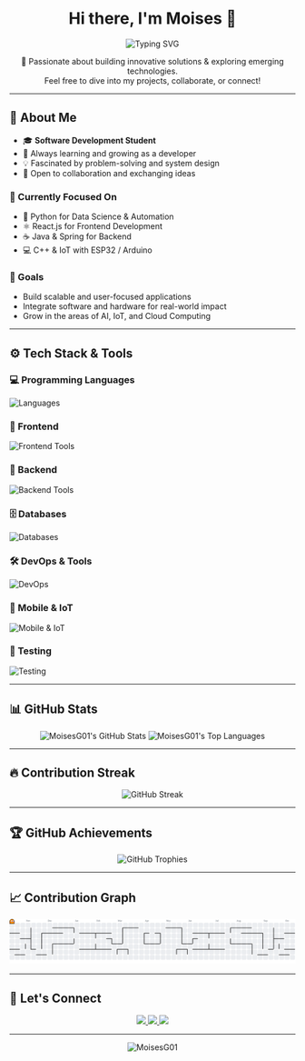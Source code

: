 <h1 align="center">Hi there, I'm Moises 👋</h1>

<div align="center">
  <img src="https://readme-typing-svg.herokuapp.com?font=Fira+Code&pause=1000&color=36BCF7&center=true&vCenter=true&width=435&lines=Software+Development+Student;Full+Stack+Developer;Always+Learning+New+Things;Tech+Enthusiast" alt="Typing SVG" />
</div>

<p align="center">
  🚀 Passionate about building innovative solutions & exploring emerging technologies.  
  <br/>Feel free to dive into my projects, collaborate, or connect!
</p>

---

## 🧠 About Me

- 🎓 **Software Development Student**  
- 🌱 Always learning and growing as a developer  
- 💡 Fascinated by problem-solving and system design  
- 💬 Open to collaboration and exchanging ideas  

### 💼 Currently Focused On
- 🐍 Python for Data Science & Automation  
- ⚛️ React.js for Frontend Development  
- ☕ Java & Spring for Backend  
- 💻 C++ & IoT with ESP32 / Arduino

### 🎯 Goals
- Build scalable and user-focused applications  
- Integrate software and hardware for real-world impact  
- Grow in the areas of AI, IoT, and Cloud Computing

---

## ⚙️ Tech Stack & Tools

### 💻 Programming Languages
<p>
  <img src="https://skillicons.dev/icons?i=python,java,cpp,c,javascript,typescript,kotlin" alt="Languages"/>
</p>

### 🎨 Frontend
<p>
  <img src="https://skillicons.dev/icons?i=react,html,css,bootstrap,tailwind,figma" alt="Frontend Tools"/>
</p>

### 🔧 Backend
<p>
  <img src="https://skillicons.dev/icons?i=nodejs,express,spring" alt="Backend Tools"/>
</p>

### 🗄️ Databases
<p>
  <img src="https://skillicons.dev/icons?i=mongodb,mysql,postgresql,sqlite,redis" alt="Databases"/>
</p>

### 🛠️ DevOps & Tools
<p>
  <img src="https://skillicons.dev/icons?i=docker,aws,git,postman,grafana,elasticsearch" alt="DevOps"/>
</p>

### 📱 Mobile & IoT
<p>
  <img src="https://skillicons.dev/icons?i=android,arduino" alt="Mobile & IoT"/>
</p>

### 🧪 Testing
<p>
  <img src="https://skillicons.dev/icons?i=jest" alt="Testing"/>
</p>

---

## 📊 GitHub Stats

<div align="center">
  <img width="400em" src="https://github-readme-stats-sigma-five.vercel.app/api?username=MoisesG01&theme=tokyonight&show_icons=true&count_private=true&hide_border=true" alt="MoisesG01's GitHub Stats"/>
  <img width="350em" src="https://github-readme-stats-sigma-five.vercel.app/api/top-langs/?username=MoisesG01&layout=compact&theme=tokyonight&count_private=true&hide_border=true" alt="MoisesG01's Top Languages"/>
</div>

---

## 🔥 Contribution Streak

<p align="center">
  <img src="https://github-readme-streak-stats.herokuapp.com/?user=MoisesG01&theme=tokyonight&hide_border=true" alt="GitHub Streak" />
</p>

---

## 🏆 GitHub Achievements

<div align="center">
  <img src="https://github-profile-trophy.vercel.app/?username=MoisesG01&theme=tokyonight&column=4&margin-w=15&margin-h=15&no-frame=true" alt="GitHub Trophies" />
</div>

---

## 📈 Contribution Graph

<div align="center">
  <picture>
    <source media="(prefers-color-scheme: dark)" srcset="https://raw.githubusercontent.com/MoisesG01/MoisesG01/output/pacman-contribution-graph-dark.svg">
    <source media="(prefers-color-scheme: light)" srcset="https://raw.githubusercontent.com/MoisesG01/MoisesG01/output/pacman-contribution-graph.svg">
    <img alt="Pacman Contribution Graph" src="https://raw.githubusercontent.com/MoisesG01/MoisesG01/output/pacman-contribution-graph.svg">
  </picture>
</div>

---

## 🤝 Let's Connect

<p align="center">
  <a href="https://www.linkedin.com/in/moisesgonçalves" target="_blank">
    <img src="https://img.shields.io/badge/-LinkedIn-blue?style=for-the-badge&logo=linkedin&logoColor=white"/>
  </a>
  <a href="mailto:moises_goncalves@outlook.com.br" target="_blank">
    <img src="https://img.shields.io/badge/-Email-D14836?style=for-the-badge&logo=gmail&logoColor=white"/>
  </a>
  <a href="https://github.com/MoisesG01" target="_blank">
    <img src="https://img.shields.io/badge/-GitHub-181717?style=for-the-badge&logo=github&logoColor=white"/>
  </a>
</p>

---

<p align="center">
  <img src="https://komarev.com/ghpvc/?username=MoisesG01&label=Profile+views&color=0e75b6&style=flat" alt="MoisesG01" />
</p>
